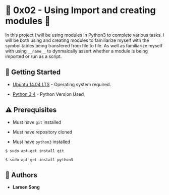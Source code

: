 # :shell: 0x02 - Using Import and creating modules :shell:

In this project I will be using modules in Python3 to complete various tasks. I will be both using and creating modules to familiarize myself with the symbol tables being transfered from file to file. As well as familiarize myself with using `__name__` to dynmaically assert whether a module is being imported or run as a script.

## :running: Getting Started

* [Ubuntu 14.04 LTS](http://releases.ubuntu.com/14.04/) - Operating system required.

* [Python 3.4](https://www.python.org/download/releases/3.4.0/) - Python Version Used

## :warning: Prerequisites

* Must have `git` installed

* Must have repository cloned

* Must have `python3` installed

```
$ sudo apt-get install git
```

```
$ sudo apt-get install python3
```

## :blue_book: Authors
* **Larsen Song**
